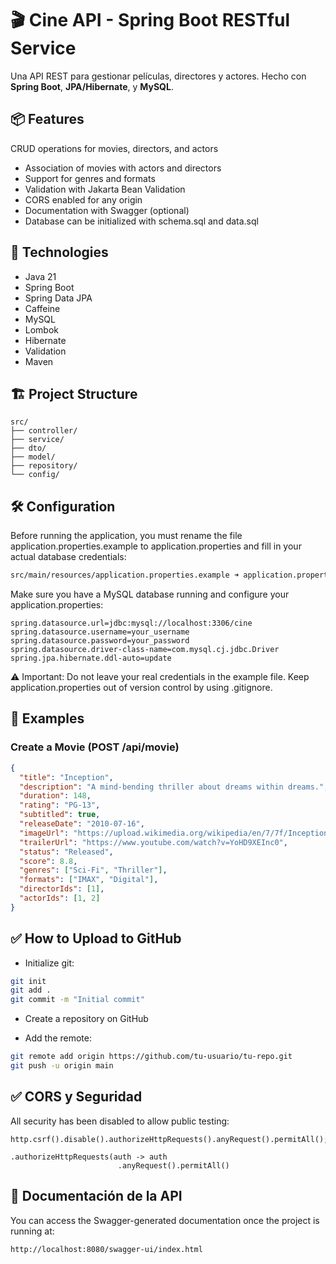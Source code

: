 # 🎬 Cine API - Spring Boot RESTful Service

Una API REST para gestionar películas, directores y actores. Hecho con **Spring Boot**, **JPA/Hibernate**, y **MySQL**.

## 📦 Features

CRUD operations for movies, directors, and actors

- Association of movies with actors and directors
- Support for genres and formats
- Validation with Jakarta Bean Validation
- CORS enabled for any origin
- Documentation with Swagger (optional)
- Database can be initialized with schema.sql and data.sql
## 🚀 Technologies

- Java 21
- Spring Boot
- Spring Data JPA
- Caffeine
- MySQL
- Lombok
- Hibernate
- Validation
- Maven

## 🏗️ Project Structure
```
src/
├── controller/
├── service/
├── dto/
├── model/
├── repository/
└── config/
```

## 🛠️ Configuration

Before running the application, you must rename the file application.properties.example to application.properties and fill in your actual database credentials:

```bash
src/main/resources/application.properties.example ➜ application.properties
```

Make sure you have a MySQL database running and configure your application.properties:
```properties
spring.datasource.url=jdbc:mysql://localhost:3306/cine
spring.datasource.username=your_username
spring.datasource.password=your_password
spring.datasource.driver-class-name=com.mysql.cj.jdbc.Driver
spring.jpa.hibernate.ddl-auto=update
```
⚠️ Important: Do not leave your real credentials in the example file. Keep application.properties out of version control by using .gitignore.

## 📸 Examples

### Create a Movie (POST /api/movie)

```json
{
  "title": "Inception",
  "description": "A mind-bending thriller about dreams within dreams.",
  "duration": 148,
  "rating": "PG-13",
  "subtitled": true,
  "releaseDate": "2010-07-16",
  "imageUrl": "https://upload.wikimedia.org/wikipedia/en/7/7f/Inception_ver3.jpg",
  "trailerUrl": "https://www.youtube.com/watch?v=YoHD9XEInc0",
  "status": "Released",
  "score": 8.8,
  "genres": ["Sci-Fi", "Thriller"],
  "formats": ["IMAX", "Digital"],
  "directorIds": [1],
  "actorIds": [1, 2]
}
```

## ✅ How to Upload to GitHub
- Initialize git:

```bash
git init
git add .
git commit -m "Initial commit"
```

- Create a repository on GitHub

- Add the remote:

```bash
git remote add origin https://github.com/tu-usuario/tu-repo.git
git push -u origin main
```

## ✅ CORS y Seguridad

All security has been disabled to allow public testing:

```
http.csrf().disable().authorizeHttpRequests().anyRequest().permitAll();
```
```
.authorizeHttpRequests(auth -> auth
                        .anyRequest().permitAll()
```

## 📌 Documentación de la API
You can access the Swagger-generated documentation once the project is running at:
```
http://localhost:8080/swagger-ui/index.html
```
